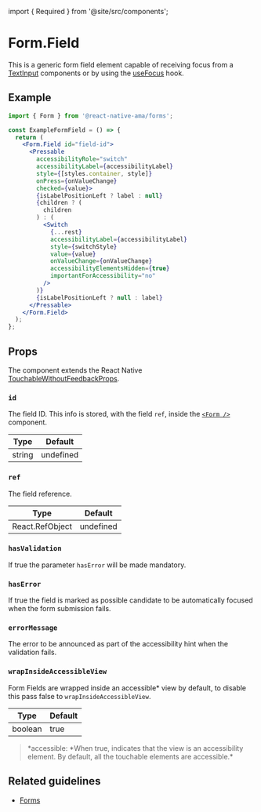 import { Required } from '@site/src/components';

# Form.Field

This is a generic form field element capable of receiving focus from a [TextInput](./TextInput.mdx) components or by using the [useFocus](/core/hooks/useFocus) hook.

## Example

```jsx
import { Form } from '@react-native-ama/forms';

const ExampleFormField = () => {
  return (
    <Form.Field id="field-id">
      <Pressable
        accessibilityRole="switch"
        accessibilityLabel={accessibilityLabel}
        style={[styles.container, style]}
        onPress={onValueChange}
        checked={value}>
        {isLabelPositionLeft ? label : null}
        {children ? (
          children
        ) : (
          <Switch
            {...rest}
            accessibilityLabel={accessibilityLabel}
            style={switchStyle}
            value={value}
            onValueChange={onValueChange}
            accessibilityElementsHidden={true}
            importantForAccessibility="no"
          />
        )}
        {isLabelPositionLeft ? null : label}
      </Pressable>
    </Form.Field>
  );
};
```

## Props

The component extends the React Native [TouchableWithoutFeedbackProps](https://reactnative.dev/docs/touchablewithoutfeedback#props).

### `id`

The field ID. This info is stored, with the field `ref`, inside the [`<Form />`](./Form) component.

| Type   | Default   |
| ------ | --------- |
| string | undefined |

### `ref`

The field reference.

| Type            | Default   |
| --------------- | --------- |
| React.RefObject | undefined |

### `hasValidation`

If true the parameter `hasError` will be made mandatory.

### `hasError`

If true the field is marked as possible candidate to be automatically focused when the form submission fails.

### `errorMessage`

The error to be announced as part of the accessibility hint when the validation fails.

### `wrapInsideAccessibleView`

Form Fields are wrapped inside an accessible\* view by default, to disable this pass false to `wrapInsideAccessibleView`.

| Type    | Default |
| ------- | ------- |
| boolean | true    |

> *accessible: *When true, indicates that the view is an accessibility element. By default, all the touchable elements are accessible.\*

## Related guidelines

- [Forms](/guidelines/forms)
